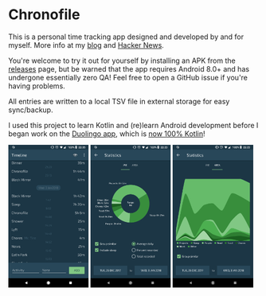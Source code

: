# Chronofile

This is a personal time tracking app designed and developed by and for myself. More info at my [blog](https://chaidarun.com/ten-years-of-logging-my-life) and [Hacker News](https://news.ycombinator.com/item?id=29692087).

You're welcome to try it out for yourself by installing an APK from the [releases](https://github.com/artnc/chronofile/releases) page, but be warned that the app requires Android 8.0+ and has undergone essentially zero QA! Feel free to open a GitHub issue if you're having problems.

All entries are written to a local TSV file in external storage for easy sync/backup.

I used this project to learn Kotlin and (re)learn Android development before I began work on the [Duolingo app](https://play.google.com/store/apps/details?id=com.duolingo), which is [now 100% Kotlin](https://blog.duolingo.com/migrating-duolingos-android-app-to-100-kotlin/)!

<img alt="Timeline" src="https://raw.githubusercontent.com/artnc/chronofile/master/.github/Screenshot_20180103-223514.png" width="32%"> <img alt="Pie chart" src="https://raw.githubusercontent.com/artnc/chronofile/master/.github/Screenshot_20180103-222320.png" width="32%"> <img alt="Area chart" src="https://raw.githubusercontent.com/artnc/chronofile/master/.github/Screenshot_20180103-222328.png" width="32%">
